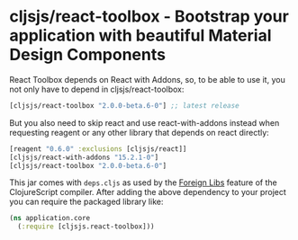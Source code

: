 # cljsjs/react-toolbox - Bootstrap your application with beautiful Material Design Components

React Toolbox depends on React with Addons, so, to be able to use it, you not only have to depend in
cljsjs/react-toolbox:

[](dependency)
```clojure
[cljsjs/react-toolbox "2.0.0-beta.6-0"] ;; latest release
```
[](/dependency)

But you also need to skip react and use react-with-addons instead when requesting reagent or any other library that
depends on react directly:

```clojure
[reagent "0.6.0" :exclusions [cljsjs/react]]
[cljsjs/react-with-addons "15.2.1-0"]
[cljsjs/react-toolbox "2.0.0-beta.6-0"]
```

This jar comes with `deps.cljs` as used by the [Foreign Libs][flibs] feature
of the ClojureScript compiler. After adding the above dependency to your project
you can require the packaged library like:

```clojure
(ns application.core
  (:require [cljsjs.react-toolbox]))
```

[flibs]: https://github.com/clojure/clojurescript/wiki/Packaging-Foreign-Dependencies
